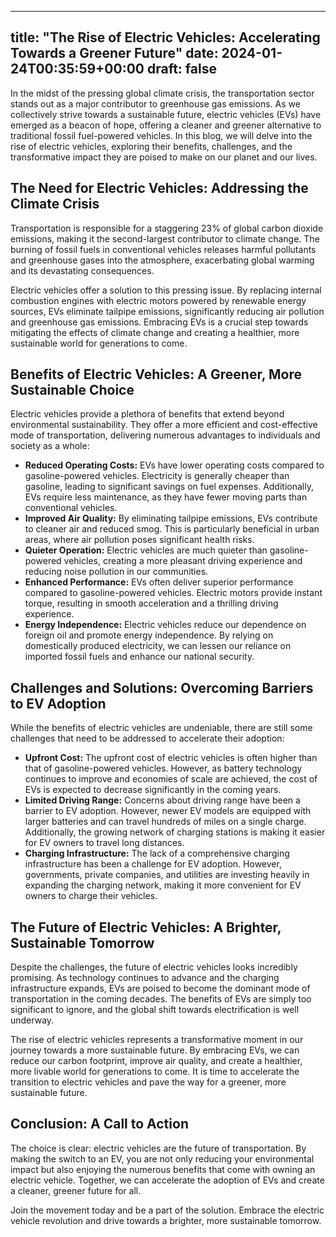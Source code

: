 
---
title: "The Rise of Electric Vehicles: Accelerating Towards a Greener Future"
date: 2024-01-24T00:35:59+00:00
draft: false
---

In the midst of the pressing global climate crisis, the transportation sector stands out as a major contributor to greenhouse gas emissions. As we collectively strive towards a sustainable future, electric vehicles (EVs) have emerged as a beacon of hope, offering a cleaner and greener alternative to traditional fossil fuel-powered vehicles. In this blog, we will delve into the rise of electric vehicles, exploring their benefits, challenges, and the transformative impact they are poised to make on our planet and our lives.

## The Need for Electric Vehicles: Addressing the Climate Crisis

Transportation is responsible for a staggering 23% of global carbon dioxide emissions, making it the second-largest contributor to climate change. The burning of fossil fuels in conventional vehicles releases harmful pollutants and greenhouse gases into the atmosphere, exacerbating global warming and its devastating consequences.

Electric vehicles offer a solution to this pressing issue. By replacing internal combustion engines with electric motors powered by renewable energy sources, EVs eliminate tailpipe emissions, significantly reducing air pollution and greenhouse gas emissions. Embracing EVs is a crucial step towards mitigating the effects of climate change and creating a healthier, more sustainable world for generations to come.

## Benefits of Electric Vehicles: A Greener, More Sustainable Choice

Electric vehicles provide a plethora of benefits that extend beyond environmental sustainability. They offer a more efficient and cost-effective mode of transportation, delivering numerous advantages to individuals and society as a whole:

* **Reduced Operating Costs:** EVs have lower operating costs compared to gasoline-powered vehicles. Electricity is generally cheaper than gasoline, leading to significant savings on fuel expenses. Additionally, EVs require less maintenance, as they have fewer moving parts than conventional vehicles.
* **Improved Air Quality:** By eliminating tailpipe emissions, EVs contribute to cleaner air and reduced smog. This is particularly beneficial in urban areas, where air pollution poses significant health risks.
* **Quieter Operation:** Electric vehicles are much quieter than gasoline-powered vehicles, creating a more pleasant driving experience and reducing noise pollution in our communities.
* **Enhanced Performance:** EVs often deliver superior performance compared to gasoline-powered vehicles. Electric motors provide instant torque, resulting in smooth acceleration and a thrilling driving experience.
* **Energy Independence:** Electric vehicles reduce our dependence on foreign oil and promote energy independence. By relying on domestically produced electricity, we can lessen our reliance on imported fossil fuels and enhance our national security.

## Challenges and Solutions: Overcoming Barriers to EV Adoption

While the benefits of electric vehicles are undeniable, there are still some challenges that need to be addressed to accelerate their adoption:

* **Upfront Cost:** The upfront cost of electric vehicles is often higher than that of gasoline-powered vehicles. However, as battery technology continues to improve and economies of scale are achieved, the cost of EVs is expected to decrease significantly in the coming years.
* **Limited Driving Range:** Concerns about driving range have been a barrier to EV adoption. However, newer EV models are equipped with larger batteries and can travel hundreds of miles on a single charge. Additionally, the growing network of charging stations is making it easier for EV owners to travel long distances.
* **Charging Infrastructure:** The lack of a comprehensive charging infrastructure has been a challenge for EV adoption. However, governments, private companies, and utilities are investing heavily in expanding the charging network, making it more convenient for EV owners to charge their vehicles.

## The Future of Electric Vehicles: A Brighter, Sustainable Tomorrow

Despite the challenges, the future of electric vehicles looks incredibly promising. As technology continues to advance and the charging infrastructure expands, EVs are poised to become the dominant mode of transportation in the coming decades. The benefits of EVs are simply too significant to ignore, and the global shift towards electrification is well underway.

The rise of electric vehicles represents a transformative moment in our journey towards a more sustainable future. By embracing EVs, we can reduce our carbon footprint, improve air quality, and create a healthier, more livable world for generations to come. It is time to accelerate the transition to electric vehicles and pave the way for a greener, more sustainable future.

## Conclusion: A Call to Action

The choice is clear: electric vehicles are the future of transportation. By making the switch to an EV, you are not only reducing your environmental impact but also enjoying the numerous benefits that come with owning an electric vehicle. Together, we can accelerate the adoption of EVs and create a cleaner, greener future for all.

Join the movement today and be a part of the solution. Embrace the electric vehicle revolution and drive towards a brighter, more sustainable tomorrow.
